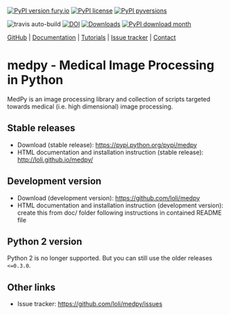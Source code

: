 [![PyPI version fury.io](https://badge.fury.io/py/MedPy.svg)](https://pypi.python.org/pypi/MedPy/)
[![PyPI license](https://img.shields.io/pypi/l/MedPy.svg)](https://pypi.python.org/pypi/MedPy/)
[![PyPI pyversions](https://img.shields.io/pypi/pyversions/MedPy.svg)](https://pypi.python.org/pypi/MedPy/)

![travis auto-build](https://travis-ci.org/loli/medpy.svg?branch=master)
[![DOI](https://zenodo.org/badge/4295983.svg)](https://zenodo.org/badge/latestdoi/4295983)
[![Downloads](https://pepy.tech/badge/medpy/month)](https://pepy.tech/project/medpy)
[![PyPI download month](https://img.shields.io/pypi/dm/MedPy.svg)](https://pypi.python.org/pypi/MedPy/)

[GitHub](https://github.com/loli/medpy/) | [Documentation](http://loli.github.io/medpy/) | [Tutorials](http://loli.github.io/medpy/) | [Issue tracker](https://github.com/loli/medpy/issues) | [Contact](oskar.maier@gmail.com)

# medpy - Medical Image Processing in Python

MedPy is an image processing library and collection of scripts targeted towards medical (i.e. high dimensional) image processing.

## Stable releases

- Download (stable release): https://pypi.python.org/pypi/medpy
- HTML documentation and installation instruction (stable release): http://loli.github.io/medpy/

## Development version

- Download (development version): https://github.com/loli/medpy
- HTML documentation and installation instruction (development version): create this from doc/ folder following instructions in contained README file

## Python 2 version

Python 2 is no longer supported. But you can still use the older releases `<=0.3.0`.

## Other links

- Issue tracker: https://github.com/loli/medpy/issues
